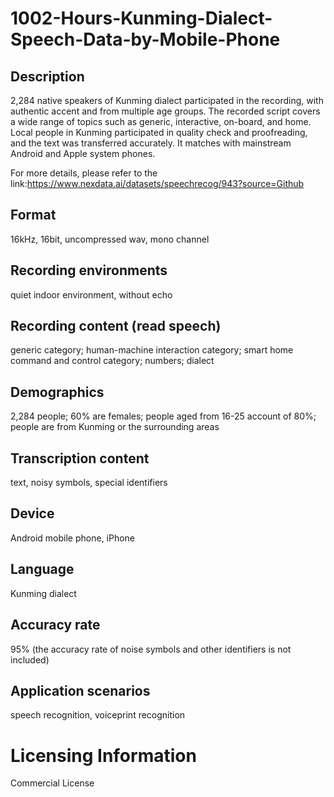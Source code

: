 # 1002-Hours-Kunming-Dialect-Speech-Data-by-Mobile-Phone


## Description
2,284 native speakers of Kunming dialect participated in the recording, with authentic accent and from multiple age groups. The recorded script covers a wide range of topics such as generic, interactive, on-board, and home. Local people in Kunming participated in quality check and proofreading, and the text was transferred accurately. It matches with mainstream Android and Apple system phones.

For more details, please refer to the link:https://www.nexdata.ai/datasets/speechrecog/943?source=Github


## Format
16kHz, 16bit, uncompressed wav, mono channel

## Recording environments
quiet indoor environment, without echo

## Recording content (read speech)
generic category; human-machine interaction category; smart home command and control category; numbers; dialect

## Demographics
2,284 people; 60% are females; people aged from 16-25 account of 80%; people are from Kunming or the surrounding areas

## Transcription content
text, noisy symbols, special identifiers

## Device
Android mobile phone, iPhone

## Language
Kunming dialect

## Accuracy rate
95% (the accuracy rate of noise symbols and other identifiers is not included)

## Application scenarios
speech recognition, voiceprint recognition

# Licensing Information
Commercial License

